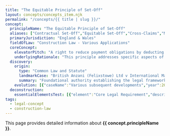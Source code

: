 ```yaml
---
title: "The Equitable Principle of Set-Off"
layout: concepts/concepts_item.njk
permalink: "/concepts/{{ title | slug }}/"
concept:
  principleName: "The Equitable Principle of Set-Off"
  aliases: ["Contractual Set-Off","Equitable Set-Off","Cross-Claims","Mutual Debts"]
  primaryJurisdiction: "England & Wales"
  fieldOfLaw: "Construction Law - Various Applications"
  coreConcept:
    elevatorPitch: "A right to reduce payment obligations by deducting cross-claims arising from the same contract or closely connected transactions."
    underlyingRationale: "This principle addresses specific aspects of construction law relationships and liabilities, providing structured legal framework for the equitable principle of set-off issues."
  discovery:
    origin:
      type: "Common Law and Statute"
      landmarkCase: "British Anzani (Felixstowe) Ltd v International Marine Management (UK) Ltd [1980] QB 137"
      summary: "Foundational authority establishing the legal framework for the equitable principle of set-off in construction and commercial law contexts."
    evolution: [{"caseName":"Various subsequent developments","year":2000,"contribution":"Continued judicial and legislative refinement of the principle's application and scope in modern construction law."}]
  deconstruction:
    essentialElementsTest: [{"element":"Core Legal Requirement","description":"The fundamental requirement that must be established to successfully apply the equitable principle of set-off in construction law contexts."},{"element":"Factual Foundation","description":"The specific factual circumstances that must exist to trigger application of this legal principle."},{"element":"Legal Consequence Test","description":"The test for determining when the principle's legal consequences should apply to the particular circumstances."}]
tags: 
  - legal-concept
  - construction-law
---
```


This page provides detailed information about **{{ concept.principleName }}**.
